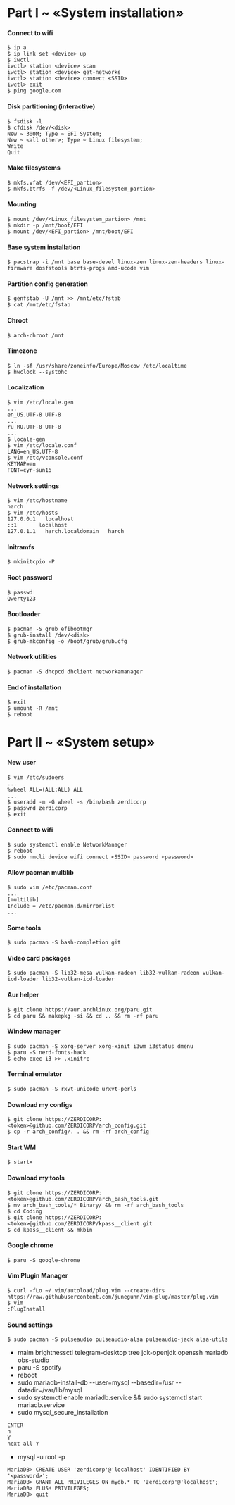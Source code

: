 # Part I ~ «System installation»
#### Connect to wifi
```
$ ip a
$ ip link set <device> up
$ iwctl
iwctl> station <device> scan
iwctl> station <device> get-networks
iwctl> station <device> connect <SSID>
iwctl> exit
$ ping google.com
```
#### Disk partitioning (interactive)
```
$ fsdisk -l
$ cfdisk /dev/<disk>
New ~ 300M; Type ~ EFI System;
New ~ <all other>; Type ~ Linux filesystem;
Write
Quit
```
#### Make filesystems
```
$ mkfs.vfat /dev/<EFI_partion>
$ mkfs.btrfs -f /dev/<Linux_filesystem_partion>
```
#### Mounting
```
$ mount /dev/<Linux_filesystem_partion> /mnt
$ mkdir -p /mnt/boot/EFI
$ mount /dev/<EFI_partion> /mnt/boot/EFI
```
#### Base system installation
```
$ pacstrap -i /mnt base base-devel linux-zen linux-zen-headers linux-firmware dosfstools btrfs-progs amd-ucode vim
```
#### Partition config generation
```
$ genfstab -U /mnt >> /mnt/etc/fstab
$ cat /mnt/etc/fstab
```
#### Chroot
```
$ arch-chroot /mnt
```
#### Timezone
```
$ ln -sf /usr/share/zoneinfo/Europe/Moscow /etc/localtime
$ hwclock --systohc
```
#### Localization
```
$ vim /etc/locale.gen
...
en_US.UTF-8 UTF-8
...
ru_RU.UTF-8 UTF-8
...
$ locale-gen
$ vim /etc/locale.conf
LANG=en_US.UTF-8
$ vim /etc/vconsole.conf
KEYMAP=en
FONT=cyr-sun16
```
#### Network settings
```
$ vim /etc/hostname
harch
$ vim /etc/hosts
127.0.0.1	localhost
::1       localhost
127.0.1.1	harch.localdomain	harch
```
#### Initramfs
```
$ mkinitcpio -P
```
#### Root password
```
$ passwd
Qwerty123
```
#### Bootloader
```
$ pacman -S grub efibootmgr
$ grub-install /dev/<disk>
$ grub-mkconfig -o /boot/grub/grub.cfg
```
#### Network utilities
```
$ pacman -S dhcpcd dhclient networkamanager
```
#### End of installation
```
$ exit
$ umount -R /mnt
$ reboot
```
# Part II ~ «System setup»
#### New user
```
$ vim /etc/sudoers
...
%wheel ALL=(ALL:ALL) ALL
...
$ useradd -m -G wheel -s /bin/bash zerdicorp
$ passwrd zerdicorp
$ exit
```
#### Connect to wifi
```
$ sudo systemctl enable NetworkManager
$ reboot
$ sudo nmcli device wifi connect <SSID> password <password>
```
#### Allow pacman multilib
```
$ sudo vim /etc/pacman.conf
...
[multilib]
Include = /etc/pacman.d/mirrorlist
...
```
#### Some tools
```
$ sudo pacman -S bash-completion git
```
#### Video card packages
```
$ sudo pacman -S lib32-mesa vulkan-radeon lib32-vulkan-radeon vulkan-icd-loader lib32-vulkan-icd-loader
```
#### Aur helper
```
$ git clone https://aur.archlinux.org/paru.git
$ cd paru && makepkg -si && cd .. && rm -rf paru
```
#### Window manager
```
$ sudo pacman -S xorg-server xorg-xinit i3wm i3status dmenu
$ paru -S nerd-fonts-hack
$ echo exec i3 >> .xinitrc
```
#### Terminal emulator
```
$ sudo pacman -S rxvt-unicode urxvt-perls
```
#### Download my configs
```
$ git clone https://ZERDICORP:<token>@github.com/ZERDICORP/arch_config.git
$ cp -r arch_config/. . && rm -rf arch_config
```
#### Start WM
```
$ startx
```
#### Download my tools
```
$ git clone https://ZERDICORP:<token>@github.com/ZERDICORP/arch_bash_tools.git
$ mv arch_bash_tools/* Binary/ && rm -rf arch_bash_tools
$ cd Coding
$ git clone https://ZERDICORP:<token>@github.com/ZERDICORP/kpass__client.git
$ cd kpass__client && mkbin
```
#### Google chrome
```
$ paru -S google-chrome
```
#### Vim Plugin Manager
```
$ curl -fLo ~/.vim/autoload/plug.vim --create-dirs https://raw.githubusercontent.com/junegunn/vim-plug/master/plug.vim
$ vim
:PlugInstall
```
#### Sound settings
```
$ sudo pacman -S pulseaudio pulseaudio-alsa pulseaudio-jack alsa-utils
```



-  maim brightnessctl telegram-desktop tree jdk-openjdk openssh mariadb obs-studio
- paru -S spotify
- reboot
- sudo mariadb-install-db --user=mysql --basedir=/usr --datadir=/var/lib/mysql
- sudo systemctl enable mariadb.service && sudo systemctl start mariadb.service
- sudo mysql_secure_installation
```
ENTER
n
Y
next all Y
```
- mysql -u root -p
```
MariaDB> CREATE USER 'zerdicorp'@'localhost' IDENTIFIED BY '<password>';
MariaDB> GRANT ALL PRIVILEGES ON mydb.* TO 'zerdicorp'@'localhost';
MariaDB> FLUSH PRIVILEGES;
MariaDB> quit
```
